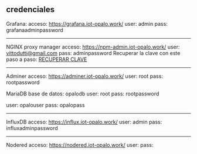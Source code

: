 credenciales
-------------

Grafana:
acceso: https://grafana.iot-opalo.work/
user: admin
pass: grafanaadminpassword

-------------
NGINX proxy manager
acceso: https://npm-admin.iot-opalo.work/
user: vittodutti@gmail.com
pass: adminpassword
Recuperar la clave con este paso a paso:
[RECUPERAR CLAVE](https://github.com/NginxProxyManager/nginx-proxy-manager/discussions/1634)

-------------
Adminer
acceso: https://adminer.iot-opalo.work/
user: root
pass: rootpassword

MariaDB
base de datos: opalodb 
user: root
pass: rootpassword

user: opalouser
pass: opalopass

-------------
InfluxDB
acceso: https://influx.iot-opalo.work/
user: admin
pass: influxadminpassword

-------------
Nodered
acceso: https://nodered.iot-opalo.work/
user:
pass:


